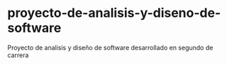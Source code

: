 # proyecto-de-analisis-y-diseno-de-software
Proyecto de analisis y diseño de software desarrollado en segundo de carrera
